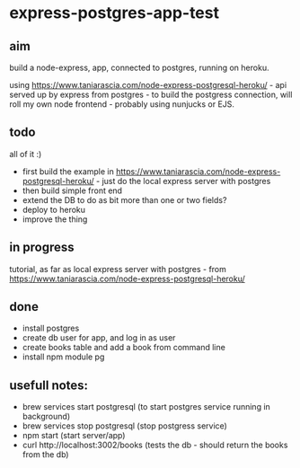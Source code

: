 # express-postgres-app-test

## aim
build a node-express, app, connected to postgres, running on heroku.

using https://www.taniarascia.com/node-express-postgresql-heroku/ - api served up by express from postgres - to build the postgress connection,  will roll my own node frontend - probably using nunjucks or EJS.

## todo
all of it :)

- first build the example in https://www.taniarascia.com/node-express-postgresql-heroku/  - just do the local express server with postgres
- then build simple front end
- extend the DB to do as bit more than one or two fields?
- deploy to heroku
- improve the thing

## in progress
tutorial, as far as local express server with postgres - from https://www.taniarascia.com/node-express-postgresql-heroku/

## done

- install postgres
- create db user for app, and log in as user
- create books table and add a book from command line
- install npm module pg



## usefull notes:

- brew services start postgresql (to start postgres service running in background)
- brew services stop postgresql (stop postgress service)
- npm start (start server/app)
- curl http://localhost:3002/books (tests the db - should return the books from the db)
